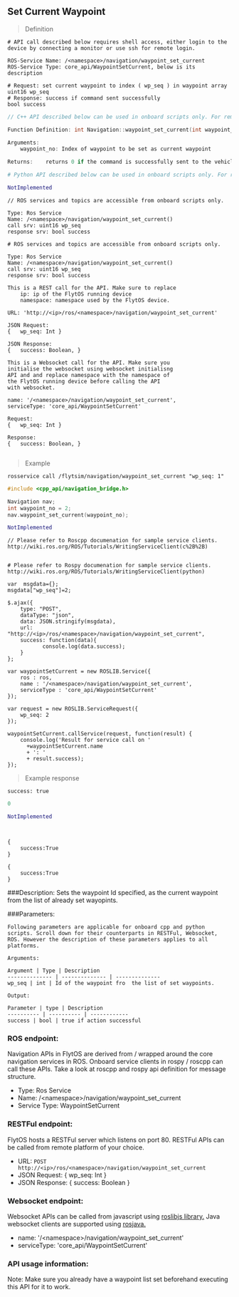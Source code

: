 ## Set Current Waypoint


> Definition

```shell
# API call described below requires shell access, either login to the device by connecting a monitor or use ssh for remote login.

ROS-Service Name: /<namespace>/navigation/waypoint_set_current
ROS-Service Type: core_api/WaypointSetCurrent, below is its description

# Request: set current waypoint to index ( wp_seq ) in waypoint array
uint16 wp_seq
# Response: success if command sent successfully
bool success
```

```cpp
// C++ API described below can be used in onboard scripts only. For remote scripts you can use http client libraries to call FlytOS REST endpoints from C++.

Function Definition: int Navigation::waypoint_set_current(int waypoint_no)

Arguments:  
    waypoint_no: Index of waypoint to be set as current waypoint

Returns:    returns 0 if the command is successfully sent to the vehicle
```

```python
# Python API described below can be used in onboard scripts only. For remote scripts you can use http client libraries to call FlytOS REST endpoints from python.

NotImplemented
```

```cpp--ros
// ROS services and topics are accessible from onboard scripts only.

Type: Ros Service
Name: /<namespace>/navigation/waypoint_set_current()
call srv: uint16 wp_seq
response srv: bool success
```

```python--ros
# ROS services and topics are accessible from onboard scripts only.

Type: Ros Service
Name: /<namespace>/navigation/waypoint_set_current()
call srv: uint16 wp_seq
response srv: bool success

```

```javascript--REST
This is a REST call for the API. Make sure to replace 
    ip: ip of the FlytOS running device
    namespace: namespace used by the FlytOS device.

URL: 'http://<ip>/ros/<namespace>/navigation/waypoint_set_current'

JSON Request:
{   wp_seq: Int }

JSON Response:
{   success: Boolean, }

```

```javascript--Websocket
This is a Websocket call for the API. Make sure you 
initialise the websocket using websocket initialisng 
API and and replace namespace with the namespace of 
the FlytOS running device before calling the API 
with websocket.

name: '/<namespace>/navigation/waypoint_set_current',
serviceType: 'core_api/WaypointSetCurrent'

Request:
{   wp_seq: Int }

Response:
{   success: Boolean, }


```


> Example

```shell
rosservice call /flytsim/navigation/waypoint_set_current "wp_seq: 1" 
```

```cpp
#include <cpp_api/navigation_bridge.h>

Navigation nav;
int waypoint_no = 2;
nav.waypoint_set_current(waypoint_no);
```

```python
NotImplemented

```

```cpp--ros
// Please refer to Roscpp documenation for sample service clients. http://wiki.ros.org/ROS/Tutorials/WritingServiceClient(c%2B%2B)
```

```python--ros

# Please refer to Rospy documenation for sample service clients. http://wiki.ros.org/ROS/Tutorials/WritingServiceClient(python)

```

```javascript--REST
var  msgdata={};
msgdata["wp_seq"]=2;

$.ajax({
    type: "POST",
    dataType: "json",
    data: JSON.stringify(msgdata),
    url: "http://<ip>/ros/<namespace>/navigation/waypoint_set_current",  
    success: function(data){
           console.log(data.success);
    }
};

```

```javascript--Websocket
var waypointSetCurrent = new ROSLIB.Service({
    ros : ros,
    name : '/<namespace>/navigation/waypoint_set_current',
    serviceType : 'core_api/WaypointSetCurrent'
});

var request = new ROSLIB.ServiceRequest({
    wp_seq: 2
});

waypointSetCurrent.callService(request, function(result) {
    console.log('Result for service call on '
      +waypointSetCurrent.name
      + ': '
      + result.success);
});
```


> Example response

```shell
success: true
```

```cpp
0
```

```python
NotImplemented
```

```cpp--ros
```

```python--ros
```

```javascript--REST
{
    success:True
}

```

```javascript--Websocket
{
    success:True
}

```


###Description:
Sets the waypoint Id specified, as the current waypoint from the list of already set wayopints.


###Parameters:
    
    Following parameters are applicable for onboard cpp and python scripts. Scroll down for their counterparts in RESTFul, Websocket, ROS. However the description of these parameters applies to all platforms. 
    
    Arguments:
    
    Argument | Type | Description
    -------------- | -------------- | --------------
    wp_seq | int | Id of the waypoint fro  the list of set waypoints.

    Output:
    
    Parameter | type | Description
    ---------- | ---------- | ------------
    success | bool | true if action successful

### ROS endpoint:
Navigation APIs in FlytOS are derived from / wrapped around the core navigation services in ROS. Onboard service clients in rospy / roscpp can call these APIs. Take a look at roscpp and rospy api definition for message structure. 

* Type: Ros Service</br> 
* Name: /\<namespace\>/navigation/waypoint_set_current</br>
* Service Type: WaypointSetCurrent

### RESTFul endpoint:
FlytOS hosts a RESTFul server which listens on port 80. RESTFul APIs can be called from remote platform of your choice.

* URL: ````POST http://<ip>/ros/<namespace>/navigation/waypoint_set_current````
* JSON Request:
{
    wp_seq: Int
}
* JSON Response:
{
    success: Boolean
}


### Websocket endpoint:
Websocket APIs can be called from javascript using  [roslibjs library.](https://github.com/RobotWebTools/roslibjs) 
Java websocket clients are supported using [rosjava.](http://wiki.ros.org/rosjava)

* name: '/\<namespace\>/navigation/waypoint_set_current'</br>
* serviceType: 'core_api/WaypointSetCurrent'


### API usage information:
Note: Make sure you already have a waypoint list set beforehand executing this API for it to work.

